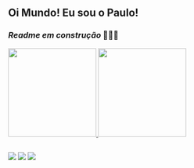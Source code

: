 ## Oi Mundo! Eu sou o Paulo!

### _Readme em construção_ 👷🏻‍♂️

<a href="https://github.com/pguilhermef">
  <img height="180em" src="https://github-readme-stats.vercel.app/api?username=pguilhermef&show_icons=true&theme=chartreuse-dark&include_all_commits=true&count_private=true"/>
  <img height="180em" src="https://github-readme-stats.vercel.app/api/top-langs/?username=pguilhermef&layout=compact&langs_count=7&theme=chartreuse-dark"/>
</div>
  
##
  
<div> 
  <a href="https://instagram.com/pege.dev" target="_blank"><img src="https://img.shields.io/badge/-Instagram-%23E4405F?style=for-the-badge&logo=instagram&logoColor=white" target="_blank"></a>
  <a href = "mailto:pguilhermesantos@hotmail.com"><img src="https://img.shields.io/badge/-Gmail-%23333?style=for-the-badge&logo=gmail&logoColor=white" target="_blank"></a>
  <a href="https://www.linkedin.com/in/paulo-guilherme-fidelis-404838231/" target="_blank"><img src="https://img.shields.io/badge/-LinkedIn-%230077B5?style=for-the-badge&logo=linkedin&logoColor=white" target="_blank"></a> 
</div>
